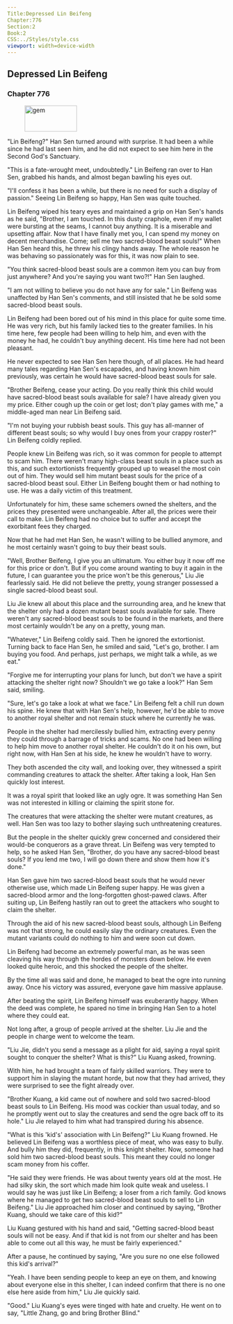 ```yaml
---
Title:Depressed Lin Beifeng 
Chapter:776 
Section:2 
Book:2 
CSS:../Styles/style.css 
viewport: width=device-width
---
```

  
## Depressed Lin Beifeng
### Chapter 776
  
<figure>
	<img src="../Images/gem.gif" alt="gem" id="gem" width="120" height="60" />
</figure>
  

  
"Lin Beifeng?" Han Sen turned around with surprise. It had been a while since he had last seen him, and he did not expect to see him here in the Second God's Sanctuary.

"This is a fate-wrought meet, undoubtedly." Lin Beifeng ran over to Han Sen, grabbed his hands, and almost began bawling his eyes out.

"I'll confess it has been a while, but there is no need for such a display of passion." Seeing Lin Beifeng so happy, Han Sen was quite touched.

Lin Beifeng wiped his teary eyes and maintained a grip on Han Sen's hands as he said, "Brother, I am touched. In this dusty craphole, even if my wallet were bursting at the seams, I cannot buy anything. It is a miserable and upsetting affair. Now that I have finally met you, I can spend my money on decent merchandise. Come; sell me two sacred-blood beast souls!" When Han Sen heard this, he threw his clingy hands away. The whole reason he was behaving so passionately was for this, it was now plain to see.

"You think sacred-blood beast souls are a common item you can buy from just anywhere? And you're saying you want two?!" Han Sen laughed.

"I am not willing to believe you do not have any for sale." Lin Beifeng was unaffected by Han Sen's comments, and still insisted that he be sold some sacred-blood beast souls.

Lin Beifeng had been bored out of his mind in this place for quite some time. He was very rich, but his family lacked ties to the greater families. In his time here, few people had been willing to help him, and even with the money he had, he couldn't buy anything decent. His time here had not been pleasant.

He never expected to see Han Sen here though, of all places. He had heard many tales regarding Han Sen's escapades, and having known him previously, was certain he would have sacred-blood beast souls for sale.

"Brother Beifeng, cease your acting. Do you really think this child would have sacred-blood beast souls available for sale? I have already given you my price. Either cough up the coin or get lost; don't play games with me," a middle-aged man near Lin Beifeng said.

"I'm not buying your rubbish beast souls. This guy has all-manner of different beast souls; so why would I buy ones from your crappy roster?" Lin Beifeng coldly replied.

People knew Lin Beifeng was rich, so it was common for people to attempt to scam him. There weren't many high-class beast souls in a place such as this, and such extortionists frequently grouped up to weasel the most coin out of him. They would sell him mutant beast souls for the price of a sacred-blood beast soul. Either Lin Beifeng bought them or had nothing to use. He was a daily victim of this treatment.

Unfortunately for him, these same schemers owned the shelters, and the prices they presented were unchangeable. After all, the prices were their call to make. Lin Beifeng had no choice but to suffer and accept the exorbitant fees they charged.

Now that he had met Han Sen, he wasn't willing to be bullied anymore, and he most certainly wasn't going to buy their beast souls.

"Well, Brother Beifeng, I give you an ultimatum. You either buy it now off me for this price or don't. But if you come around wanting to buy it again in the future, I can guarantee you the price won't be this generous," Liu Jie fearlessly said. He did not believe the pretty, young stranger possessed a single sacred-blood beast soul.

Liu Jie knew all about this place and the surrounding area, and he knew that the shelter only had a dozen mutant beast souls available for sale. There weren't any sacred-blood beast souls to be found in the markets, and there most certainly wouldn't be any on a pretty, young man.

"Whatever," Lin Beifeng coldly said. Then he ignored the extortionist. Turning back to face Han Sen, he smiled and said, "Let's go, brother. I am buying you food. And perhaps, just perhaps, we might talk a while, as we eat."

"Forgive me for interrupting your plans for lunch, but don't we have a spirit attacking the shelter right now? Shouldn't we go take a look?" Han Sem said, smiling.

"Sure, let's go take a look at what we face." Lin Beifeng felt a chill run down his spine. He knew that with Han Sen's help, however, he'd be able to move to another royal shelter and not remain stuck where he currently he was.

People in the shelter had mercilessly bullied him, extracting every penny they could through a barrage of tricks and scams. No one had been willing to help him move to another royal shelter. He couldn't do it on his own, but right now, with Han Sen at his side, he knew he wouldn't have to worry.

They both ascended the city wall, and looking over, they witnessed a spirit commanding creatures to attack the shelter. After taking a look, Han Sen quickly lost interest.

It was a royal spirit that looked like an ugly ogre. It was something Han Sen was not interested in killing or claiming the spirit stone for.

The creatures that were attacking the shelter were mutant creatures, as well. Han Sen was too lazy to bother slaying such unthreatening creatures.

But the people in the shelter quickly grew concerned and considered their would-be conquerors as a grave threat. Lin Beifeng was very tempted to help, so he asked Han Sen, "Brother, do you have any sacred-blood beast souls? If you lend me two, I will go down there and show them how it's done."

Han Sen gave him two sacred-blood beast souls that he would never otherwise use, which made Lin Beifeng super happy. He was given a sacred-blood armor and the long-forgotten ghost-pawed claws. After suiting up, Lin Beifeng hastily ran out to greet the attackers who sought to claim the shelter.

Through the aid of his new sacred-blood beast souls, although Lin Beifeng was not that strong, he could easily slay the ordinary creatures. Even the mutant variants could do nothing to him and were soon cut down.

Lin Beifeng had become an extremely powerful man, as he was seen cleaving his way through the hordes of monsters down below. He even looked quite heroic, and this shocked the people of the shelter.

By the time all was said and done, he managed to beat the ogre into running away. Once his victory was assured, everyone gave him massive applause.

After beating the spirit, Lin Beifeng himself was exuberantly happy. When the deed was complete, he spared no time in bringing Han Sen to a hotel where they could eat.

Not long after, a group of people arrived at the shelter. Liu Jie and the people in charge went to welcome the team.

"Liu Jie, didn't you send a message as a plight for aid, saying a royal spirit sought to conquer the shelter? What is this?" Liu Kuang asked, frowning.

With him, he had brought a team of fairly skilled warriors. They were to support him in slaying the mutant horde, but now that they had arrived, they were surprised to see the fight already over.

"Brother Kuang, a kid came out of nowhere and sold two sacred-blood beast souls to Lin Beifeng. His mood was cockier than usual today, and so he promptly went out to slay the creatures and send the ogre back off to its hole." Liu Jie relayed to him what had transpired during his absence.

"What is this 'kid's' association with Lin Beifeng?" Liu Kuang frowned. He believed Lin Beifeng was a worthless piece of meat, who was easy to bully. And bully him they did, frequently, in this knight shelter. Now, someone had sold him two sacred-blood beast souls. This meant they could no longer scam money from his coffer.

"He said they were friends. He was about twenty years old at the most. He had silky skin, the sort which made him look quite weak and useless. I would say he was just like Lin Beifeng; a loser from a rich family. God knows where he managed to get two sacred-blood beast souls to sell to Lin Beifeng." Liu Jie approached him closer and continued by saying, "Brother Kuang, should we take care of this kid?"

Liu Kuang gestured with his hand and said, "Getting sacred-blood beast souls will not be easy. And if that kid is not from our shelter and has been able to come out all this way, he must be fairly experienced."

After a pause, he continued by saying, "Are you sure no one else followed this kid's arrival?"

"Yeah. I have been sending people to keep an eye on them, and knowing about everyone else in this shelter, I can indeed confirm that there is no one else here aside from him," Liu Jie quickly said.

"Good." Liu Kuang's eyes were tinged with hate and cruelty. He went on to say, "Little Zhang, go and bring Brother Blind."
